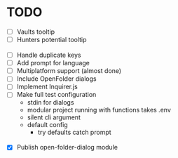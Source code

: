 # TODO

- [ ] Vaults tooltip
- [ ] Hunters potential tooltip
<br><br>
- [ ] Handle duplicate keys
- [ ] Add prompt for language
- [ ] Multiplatform support (almost done)
- [ ] Include OpenFolder dialogs
- [ ] Implement Inquirer.js
- [ ] Make full test configuration
	- stdin for dialogs
	- modular project running with functions takes .env
	- silent cli argument
	- default config
		- try defaults catch prompt
<br><br>
- [x] Publish open-folder-dialog module

